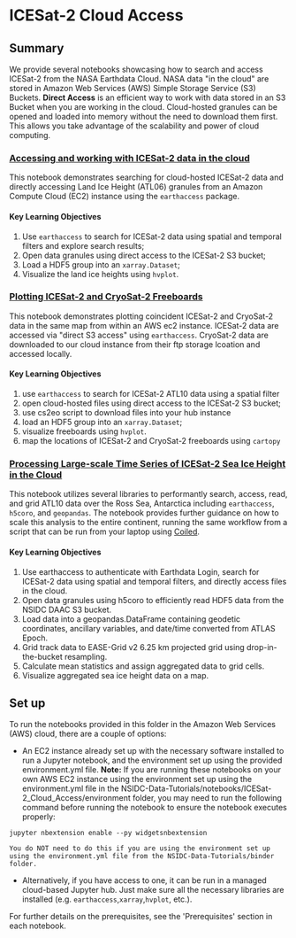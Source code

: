 # ICESat-2 Cloud Access 

## Summary
We provide several notebooks showcasing how to search and access ICESat-2 from the NASA Earthdata Cloud. NASA data "in the cloud" are stored in Amazon Web Services (AWS) Simple Storage Service (S3) Buckets. **Direct Access** is an efficient way to work with data stored in an S3 Bucket when you are working in the cloud. Cloud-hosted granules can be opened and loaded into memory without the need to download them first. This allows you take advantage of the scalability and power of cloud computing.

### [Accessing and working with ICESat-2 data in the cloud](./ATL06-direct-access_rendered.ipynb)
This notebook demonstrates searching for cloud-hosted ICESat-2 data and directly accessing Land Ice Height (ATL06) granules from an Amazon Compute Cloud (EC2) instance using the `earthaccess` package. 

#### Key Learning Objectives 
1. Use `earthaccess` to search for ICESat-2 data using spatial and temporal filters and explore search results;
2. Open data granules using direct access to the ICESat-2 S3 bucket;
3. Load a HDF5 group into an `xarray.Dataset`;
4. Visualize the land ice heights using `hvplot`.

### [Plotting ICESat-2 and CryoSat-2 Freeboards](./ICESat2-CryoSat2-Coincident.ipynb)
This notebook demonstrates plotting coincident ICESat-2 and CryoSat-2 data in the same map from within an AWS ec2 instance.  ICESat-2 data are accessed via "direct S3 access" using `earthaccess`.  CryoSat-2 data are downloaded to our cloud instance from their ftp storage lcoation and accessed locally.  

#### Key Learning Objectives 
1. use `earthaccess` to search for ICESat-2 ATL10 data using a spatial filter
2. open cloud-hosted files using direct access to the ICESat-2 S3 bucket; 
3. use cs2eo script to download files into your hub instance
3. load an HDF5 group into an `xarray.Dataset`;  
4. visualize freeboards using `hvplot`.
5. map the locations of ICESat-2 and CryoSat-2 freeboards using `cartopy`

### [Processing Large-scale Time Series of ICESat-2 Sea Ice Height in the Cloud](./ATL10-h5coro_rendered.ipynb)
This notebook utilizes several libraries to performantly search, access, read, and grid ATL10 data over the Ross Sea, Antarctica including `earthaccess`, `h5coro`, and `geopandas`. The notebook provides further guidance on how to scale this analysis to the entire continent, running the same workflow from a script that can be run from your laptop using [Coiled](https://www.coiled.io/).

#### Key Learning Objectives 
1. Use earthaccess to authenticate with Earthdata Login, search for ICESat-2 data using spatial and temporal filters, and directly access files in the cloud.
2. Open data granules using h5coro to efficiently read HDF5 data from the NSIDC DAAC S3 bucket.
3. Load data into a geopandas.DataFrame containing geodetic coordinates, ancillary variables, and date/time converted from ATLAS Epoch.
4. Grid track data to EASE-Grid v2 6.25 km projected grid using drop-in-the-bucket resampling.
5. Calculate mean statistics and assign aggregated data to grid cells.
6. Visualize aggregated sea ice height data on a map.

## Set up
To run the notebooks provided in this folder in the Amazon Web Services (AWS) cloud, there are a couple of options:
* An EC2 instance already set up with the necessary software installed to run a Jupyter notebook, and the environment set up using the provided environment.yml file. **Note:** If you are running these notebooks on your own AWS EC2 instance using the environment set up using the environment.yml file in the NSIDC-Data-Tutorials/notebooks/ICESat-2_Cloud_Access/environment folder, you may need to run the following command before running the notebook to ensure the notebook executes properly:

`jupyter nbextension enable --py widgetsnbextension`

    You do NOT need to do this if you are using the environment set up using the environment.yml file from the NSIDC-Data-Tutorials/binder folder.
    
* Alternatively, if you have access to one, it can be run in a managed cloud-based Jupyter hub. Just make sure all the necessary libraries are installed (e.g. `earthaccess`,`xarray`,`hvplot`, etc.). 

For further details on the prerequisites, see the 'Prerequisites' section in each notebook. 




